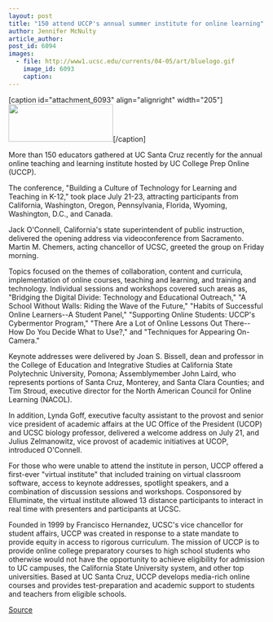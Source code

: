 ```yaml
---
layout: post
title: "150 attend UCCP's annual summer institute for online learning"
author: Jennifer McNulty
article_author: 
post_id: 6094
images:
  - file: http://www1.ucsc.edu/currents/04-05/art/bluelogo.gif
    image_id: 6093
    caption: 
---
```


[caption id="attachment_6093" align="alignright" width="205"]<a href="http://dev-ucsc-news.pantheonsite.io/wp-content/uploads/2004/08/bluelogo.gif"><img class="size-full wp-image-6093" src="http://dev-ucsc-news.pantheonsite.io/wp-content/uploads/2004/08/bluelogo.gif" alt="" width="205" height="74" /></a>[/caption]
<p>
  More than 150 educators gathered at UC Santa Cruz recently for the annual online teaching and learning institute hosted by UC College Prep Online (UCCP).
</p>
<p>
  The conference, "Building a Culture of Technology for Learning and Teaching in K-12," took place July 21-23, attracting participants from California, Washington, Oregon, Pennsylvania, Florida, Wyoming, Washington, D.C., and Canada.<br>
</p>
<p>
  Jack O'Connell, California's state superintendent of public instruction, delivered the opening address via videoconference from Sacramento. Martin M. Chemers, acting chancellor of UCSC, greeted the group on Friday morning.<br>
</p>
<p>
  Topics focused on the themes of collaboration, content and curricula, implementation of online courses, teaching and learning, and training and technology. Individual sessions and workshops covered such areas as, "Bridging the Digital Divide: Technology and Educational Outreach," "A School Without Walls: Riding the Wave of the Future," "Habits of Successful Online Learners--A Student Panel," "Supporting Online Students: UCCP's Cybermentor Program," "There Are a Lot of Online Lessons Out There--How Do You Decide What to Use?," and "Techniques for Appearing On-Camera."<br>
</p>
<p>
  Keynote addresses were delivered by Joan S. Bissell, dean and professor in the College of Education and Integrative Studies at California State Polytechnic University, Pomona; Assemblymember John Laird, who represents portions of Santa Cruz, Monterey, and Santa Clara Counties; and Tim Stroud, executive director for the North American Council for Online Learning (NACOL).<br>
</p>
<p>
  In addition, Lynda Goff, executive faculty assistant to the provost and senior vice president of academic affairs at the UC Office of the President (UCOP) and UCSC biology professor, delivered a welcome address on July 21, and Julius Zelmanowitz, vice provost of academic initiatives at UCOP, introduced O'Connell.<br>
</p>
<p>
  For those who were unable to attend the institute in person, UCCP offered a first-ever "virtual institute" that included training on virtual classroom software, access to keynote addresses, spotlight speakers, and a combination of discussion sessions and workshops. Cosponsored by Elluminate, the virtual institute allowed 13 distance participants to interact in real time with presenters and participants at UCSC.<br>
</p>
<p>
  Founded in 1999 by Francisco Hernandez, UCSC's vice chancellor for student affairs, UCCP was created in response to a state mandate to provide equity in access to rigorous curriculum. The mission of UCCP is to provide online college preparatory courses to high school students who otherwise would not have the opportunity to achieve eligibility for admission to UC campuses, the California State University system, and other top universities. Based at UC Santa Cruz, UCCP develops media-rich online courses and provides test-preparation and academic support to students and teachers from eligible schools.
</p>
<p><a href="http://www1.ucsc.edu/currents/04-05/08-09/prep.html" title="Permalink to prep">Source</a></p>
